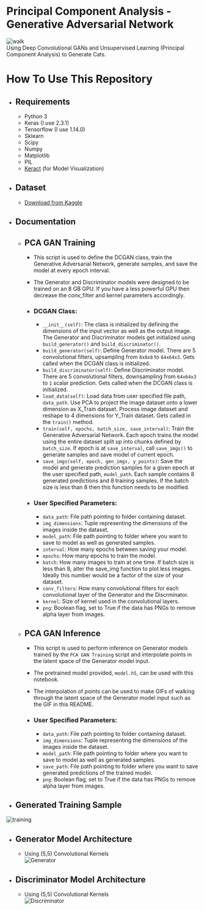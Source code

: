 # Principal Component Analysis - Generative Adversarial Network
![walk](https://thumbs.gfycat.com/OffbeatImpracticalCirriped-size_restricted.gif)
</br>
Using Deep Convolutional GANs and Unsupervised Learning (Principal Component Analysis) to Generate Cats.

# How To Use This Repository
* ## Requirements
  * Python 3
  * Keras (I use 2.3.1)
  * Tensorflow (I use 1.14.0)
  * Sklearn
  * Scipy
  * Numpy
  * Matplotlib
  * PIL
  * [Keract](https://github.com/philipperemy/keract) (for Model Visualization)
* ## Dataset
  * [Download from Kaggle](https://www.kaggle.com/spandan2/cats-faces-64x64-for-generative-models)
* ## Documentation
  * ## PCA GAN Training
    * This script is used to define the DCGAN class, train the Generative Adversarial Network, generate samples, and save the model at every epoch interval.
    * The Generator and Discriminator models were designed to be trained on an 8 GB GPU. If you have a less powerful GPU then decrease the conv_filter and kernel parameters accordingly.
    
    * ### DCGAN Class:
        * ```__init__(self)```: The class is initialized by defining the dimensions of the input vector as well as the output image. The Generator and Discriminator models get initialized using ```build_generator()``` and ```build_discriminator()```.
        * ```build_generator(self)```: Define Generator model. There are 5 convolutional filters, upsampling from ```8x8x8``` to ```64x64x3```. Gets called when the DCGAN class is initialized.
        * ```build_discriminator(self)```: Define Discriminator model. There are 5 convolutional filters, downsampling from ```64x64x3``` to ```1``` scalar prediction. Gets called when the DCGAN class is initialized.
        * ```load_data(self)```: Load data from user specified file path, ```data_path```. Use PCA to project the image dataset onto a lower dimension as X_Train dataset. Process image dataset and reshape to 4 dimensions for Y_Train dataset. Gets called in the ```train()``` method.
        * ```train(self, epochs, batch_size, save_interval)```: Train the Generative Adversarial Network. Each epoch trains the model using the entire dataset split up into chunks defined by ```batch_size```. If epoch is at ```save_interval```, call ```save_imgs()``` to generate samples and save model of current epoch.
        * ```save_imgs(self, epoch, gen_imgs, y_points)```: Save the model and generate prediction samples for a given epoch at the user specified path, ```model_path```. Each sample contains 8 generated predictions and 8 training samples. If the batch size is less than 8 then this function needs to be modified.
    
    * ### User Specified Parameters:
        * ```data_path```: File path pointing to folder containing dataset.
        * ```img_dimensions```: Tuple representing the dimensions of the images inside the dataset.
        * ```model_path```: File path pointing to folder where you want to save to model as well as generated samples.
        * ```interval```: How many epochs between saving your model.
        * ```epochs```: How many epochs to train the model.
        * ```batch```: How many images to train at one time. If batch size is less than 8, alter the save_img function to plot less images. Ideally this number would be a factor of the size of your dataset.
        * ```conv_filters```: How many convolutional filters for each convolutional layer of the Generator and the Discrminator.
        * ```kernel```: Size of kernel used in the convolutional layers.
        * ```png```: Boolean flag, set to True if the data has PNGs to remove alpha layer from images.
    
  * ## PCA GAN Inference
    * This script is used to perform inference on Generator models trained by the ```PCA GAN Training``` script and interpolate points in the latent space of the Generator model input.
    * The pretrained model provided, ```model.h5```, can be used with this notebook.
    * The interpolation of points can be used to make GIFs of walking through the latent space of the Generator model input such as the GIF in this README.
    
    * ### User Specified Parameters:
        * ```data_path```: File path pointing to folder containing dataset.
        * ```img_dimensions```: Tuple representing the dimensions of the images inside the dataset.
        * ```model_path```: File path pointing to folder where you want to save to model as well as generated samples.
        * ```save_path```: File path pointing to folder where you want to save generated predictions of the trained model.
        * ```png```: Boolean flag, set to True if the data has PNGs to remove alpha layer from images.
 
* ## Generated Training Sample
![training](https://i.imgur.com/qfXMsYm.jpg)

* ## Generator Model Architecture
  * Using (5,5) Convolutional Kernels </br>
![Generator](https://i.imgur.com/toVb4MD.png)

* ## Discriminator Model Architecture
  * Using (5,5) Convolutional Kernels </br>
![Discriminator](https://i.imgur.com/MkgHCUt.png)
